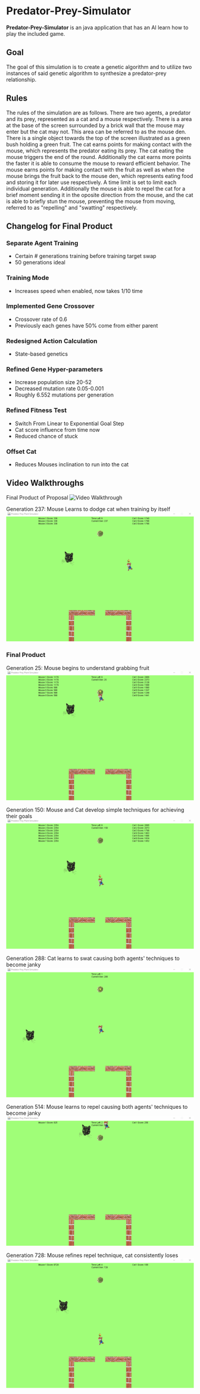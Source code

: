 # Predator-Prey-Simulator

**Predator-Prey-Simulator** is an java application that has an AI learn how to play the included game.

## Goal
The goal of this simulation is to create a genetic algorithm and to utilize two instances of said genetic algorithm to synthesize a predator-prey relationship.

## Rules
The rules of the simulation are as follows. There are two agents, a predator and its prey, represented as a cat and a mouse respectively. There is a area at the base of the screen surrounded by a brick wall that the mouse may enter but the cat may not. This area can be referred to as the mouse den. There is a single object towards the top of the screen illustrated as a green bush holding a green fruit. The cat earns points for making contact with the mouse, which represents the predator eating its prey. The cat eating the mouse triggers the end of the round. Additionally the cat earns more points the faster it is able to consume the mouse to reward efficient behavior. The mouse earns points for making contact with the fruit as well as when the mouse brings the fruit back to the mouse den, which represents eating food and storing it for later use respectively. A time limit is set to limit each individual generation. Additionally the mouse is able to repel the cat for a brief moment sending it in the oposite direction from the mouse, and the cat is able to briefly stun the mouse, preventing the mouse from moving, referred to as "repelling" and "swatting" respectively.

## Changelog for Final Product

### Separate Agent Training
 - Certain # generations training before training target swap
 - 50 generations ideal
### Training Mode
 - Increases speed when enabled, now takes 1/10 time
### Implemented Gene Crossover
 - Crossover rate of 0.6
 - Previously each genes have 50% come from either parent
### Redesigned Action Calculation
 - State-based genetics
### Refined Gene Hyper-parameters
 - Increase population size 20-52
 - Decreased mutation rate 0.05-0.001
 - Roughly 6.552 mutations per generation
### Refined Fitness Test
 - Switch From Linear to Exponential Goal Step
 - Cat score influence from time now
 - Reduced chance of stuck
### Offset Cat
 - Reduces Mouses inclination to run into the cat

## Video Walkthroughs

Final Product of Proposal
<img src='walkthroughOld.gif' title='Video Walkthrough' width='' alt='Video Walkthrough' />

Generation 237: Mouse Learns to dodge cat when training by itself
<img src='walkthroughDodgeOld.gif' title='Video Walkthrough' width='' alt='Video Walkthrough' />

### Final Product
Generation 25: Mouse begins to understand grabbing fruit
<img src='walkthrough25.gif' title='Video Walkthrough' width='' alt='Video Walkthrough' />

Generation 150: Mouse and Cat develop simple techniques for achieving their goals
<img src='walkthrough150.gif' title='Video Walkthrough' width='' alt='Video Walkthrough' />

Generation 288: Cat learns to swat causing both agents' techniques to become janky
<img src='walkthrough288.gif' title='Video Walkthrough' width='' alt='Video Walkthrough' />

Generation 514: Mouse learns to repel causing both agents' techniques to become janky
<img src='walkthrough514.gif' title='Video Walkthrough' width='' alt='Video Walkthrough' />

Generation 728: Mouse refines repel technique, cat consistently loses
<img src='walkthrough728.gif' title='Video Walkthrough' width='' alt='Video Walkthrough' />
